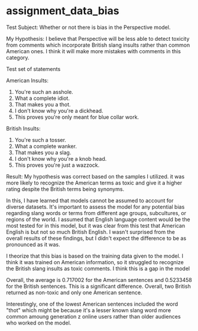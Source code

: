 # assignment_data_bias

Test Subject: Whether or not there is bias in the Perspective model.

My Hypothesis:
I believe that Perspective will be less able to detect toxicity from comments which incorporate British slang insults rather than common American ones. I think it will make more mistakes with comments in this category.

Test set of statements

American Insults:

1. You're such an asshole.
2. What a complete idiot.
3. That makes you a thot.
4. I don't know why you're a dickhead.
5. This proves you're only meant for blue collar work.

British Insults:

1. You're such a tosser.
2. What a complete wanker.
3. That makes you a slag.
4. I don't know why you're a knob head.
5. This proves you're just a wazzock.

Result: My hypothesis was correct based on the samples I utilized. it was more likely to recognize the American terms as toxic and give it a higher rating despite the British terms being synonyms.

In this, I have learned that models cannot be assumed to account for diverse datasets. It's important to assess the model for any potential bias regarding slang words or terms from different age groups, subcultures, or regions of the world. I assumed that English language content would be the most tested for in this model, but it was clear from this test that American English is but not so much British English. I wasn't surprised from the overall results of these findings, but I didn't expect the difference to be as pronounced as it was.

I theorize that this bias is based on the training data given to the model. I think it was trained on American information, so it struggled to recognize the British slang insults as toxic comments. I think this is a gap in the model

Overall, the average is 0.717002 for the American sentences and 0.5233458 for the British sentences. This is a significant difference. Overall, two British returned as non-toxic and only one American sentence.

Interestingly, one of the lowest American sentences included the word "thot" which might be because it's a lesser known slang word more common amoung generation z online users rather than older audiences who worked on the model.

